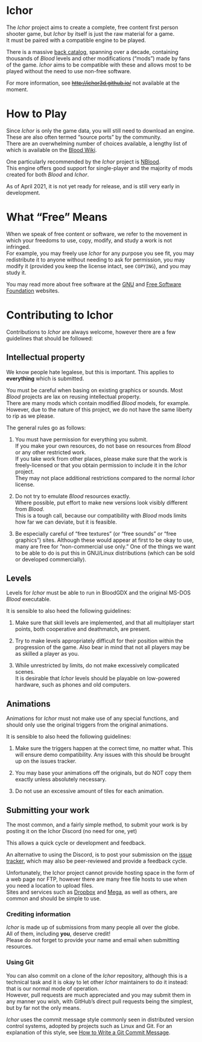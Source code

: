 
# Ichor


The *Ichor* project aims to create a complete, free content first
person shooter game, but *Ichor* by itself is just the raw
material for a game.  
It must be paired with a compatible engine to be played.

There is a massive [back
catalog](http://blood.freeminded.de/), spanning over a decade,
containing thousands of *Blood* levels and other modifications
(“mods”) made by fans of the game.
*Ichor* aims to be compatible with these and allows most to be
played without the need to use non-free software.

For more information, see ~~http://ichor3d.github.io/~~
 not available at the moment.

# How to Play

Since *Ichor* is only the game data, you will still need to
download an engine.
These are also often termed “source ports” by the community.  
There are an overwhelming number of choices available, a lengthy list of
 which is available on the
[Blood Wiki](https://blood-wiki.org/index.php/List_of_Source_Ports_and_Recreations).

One particularly recommended by the *Ichor* project is
[NBlood](https://lerppu.net/wannabethesis/).  
This engine offers good support for
single-player and the majority of mods created for both
*Blood* and *Ichor*.

As of April 2021, it is not yet ready for release, and is still very early in development.

# What “Free” Means

When we speak of free content or software, we refer to the movement in
which your freedoms to use, copy, modify, and study a work is not
infringed.  
For example, you may freely use *Ichor* for any purpose you see
fit, you may redistribute it to anyone without needing to ask
for permission, you may modify it (provided you keep the license
intact, see `COPYING`), and you may study it.

You may read more about free software at the [GNU](http://www.gnu.org/)
and [Free Software Foundation](http://www.fsf.org/) websites.

# Contributing to Ichor

Contributions to *Ichor* are always welcome, however there are a
few guidelines that should be followed:

## Intellectual property

We know people hate legalese, but this is important. This applies to
**everything** which is submitted.

You must be careful when basing on existing graphics or sounds.
Most *Blood* projects are lax on reusing intellectual property.  
There are many mods which contain modified *Blood* models, for example.
However, due to the nature of this project, we do not have the same
liberty to rip as we please.

The general rules go as follows:

  1. You must have permission for everything you submit.  
     If you make your own resources, do not base on resources from
     *Blood* or any other restricted work.  
     If you take work from other places, please make sure that the work
     is freely-licensed or that you obtain permission to include it in
     the *Ichor* project.  
     They may not place additional restrictions compared to the normal
     *Ichor* license.

  2. Do not try to emulate *Blood* resources exactly.  
     Where possible, put effort to make new versions look visibly
     different from *Blood*.  
     This is a tough call, because our compatibility with *Blood* mods
     limits how far we can deviate, but it is feasible.

  3. Be especially careful of “free textures” (or “free sounds” or
     “free graphics”) sites.  Although these would appear at first to
     be okay to use, many are free for “non-commercial use only.”
     One of the things we want to be able to do is put this in
     GNU/Linux distributions (which can be sold or developed
     commercially).

## Levels

Levels for *Ichor* must be able to run in BloodGDX and the original MS-DOS *Blood* executable.

It is sensible to also heed the following guidelines:

  1. Make sure that skill levels are implemented, and that all
     multiplayer start points, both cooperative and deathmatch, are
     present.

  2. Try to make levels appropriately difficult for their position
     within the progression of the game.  Also bear in mind that not
     all players may be as skilled a player as you.

  3. While unrestricted by limits, do not make excessively complicated
     scenes.  
     It is desirable that *Ichor* levels should be playable on
     low-powered hardware, such as phones and old computers.

## Animations

Animations for *Ichor* must not make use of any special functions, and should only use the original triggers from the original animations.

It is sensible to also heed the following guidelines:

1. Make sure the triggers happen at the correct time, no matter what. This will ensure demo compatibility. Any issues with this should be brought up on the issues tracker.
	
2. You may base your animations off the originals, but do NOT copy them exactly unless absolutely necessary.
	
3. Do not use an excessive amount of tiles for each animation.

## Submitting your work

The most common, and a fairly simple method, to submit your work is by
posting it on the Ichor Discord (no need for one, yet)

This allows a quick cycle or development and feedback.

An alternative to using the Discord, is to post your submission on the
[issue tracker](https://github.com/ObsidianPlague/Ichor/issues), which
may also be peer-reviewed and provide a feedback cycle.

Unfortunately, the Ichor project cannot provide hosting space in
the form of a web page nor FTP, however there are many free file hosts
to use when you need a location to upload files.  
Sites and services such as [Dropbox](https://www.dropbox.com/) and
[Mega](https://mega.co.nz/), as well as others, are common and should
be simple to use.

### Crediting information

*Ichor* is made up of submissions from many people all over the
globe.  
All of them, including **you**, deserve credit!  
Please do not forget to provide your name and email when submitting
resources.

### Using Git

You can also commit on a clone of the *Ichor* repository,
although this is a technical task and it is okay to let other
*Ichor* maintainers to do it instead: that is our normal mode of
operation.  
However, pull requests are much appreciated and you may submit them in
any manner you wish, with GitHub’s direct pull requests being the
simplest, but by far not the only means.

*Ichor* uses the commit message style commonly seen in
distributed version control systems, adopted by projects such as Linux
and Git.
For an explanation of this style, see
[How to Write a Git Commit
Message](https://chris.beams.io/posts/git-commit/).
